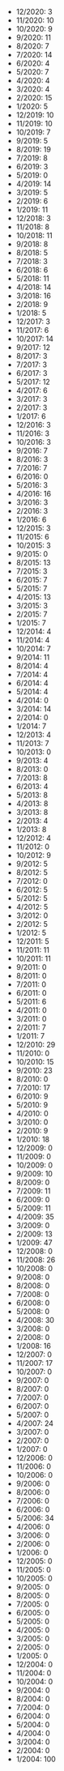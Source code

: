 *  12/2020: 3
*  11/2020: 10
*  10/2020: 9
*  9/2020: 11
*  8/2020: 7
*  7/2020: 14
*  6/2020: 4
*  5/2020: 7
*  4/2020: 4
*  3/2020: 4
*  2/2020: 15
*  1/2020: 5
*  12/2019: 10
*  11/2019: 10
*  10/2019: 7
*  9/2019: 5
*  8/2019: 19
*  7/2019: 8
*  6/2019: 3
*  5/2019: 0
*  4/2019: 14
*  3/2019: 5
*  2/2019: 6
*  1/2019: 11
*  12/2018: 3
*  11/2018: 8
*  10/2018: 11
*  9/2018: 8
*  8/2018: 5
*  7/2018: 3
*  6/2018: 6
*  5/2018: 11
*  4/2018: 14
*  3/2018: 16
*  2/2018: 9
*  1/2018: 5
*  12/2017: 3
*  11/2017: 6
*  10/2017: 14
*  9/2017: 12
*  8/2017: 3
*  7/2017: 3
*  6/2017: 3
*  5/2017: 12
*  4/2017: 6
*  3/2017: 3
*  2/2017: 3
*  1/2017: 6
*  12/2016: 3
*  11/2016: 3
*  10/2016: 3
*  9/2016: 7
*  8/2016: 3
*  7/2016: 7
*  6/2016: 0
*  5/2016: 3
*  4/2016: 16
*  3/2016: 3
*  2/2016: 3
*  1/2016: 6
*  12/2015: 3
*  11/2015: 6
*  10/2015: 3
*  9/2015: 0
*  8/2015: 13
*  7/2015: 3
*  6/2015: 7
*  5/2015: 7
*  4/2015: 13
*  3/2015: 3
*  2/2015: 7
*  1/2015: 7
*  12/2014: 4
*  11/2014: 4
*  10/2014: 7
*  9/2014: 11
*  8/2014: 4
*  7/2014: 4
*  6/2014: 4
*  5/2014: 4
*  4/2014: 0
*  3/2014: 14
*  2/2014: 0
*  1/2014: 7
*  12/2013: 4
*  11/2013: 7
*  10/2013: 0
*  9/2013: 4
*  8/2013: 0
*  7/2013: 8
*  6/2013: 4
*  5/2013: 8
*  4/2013: 8
*  3/2013: 8
*  2/2013: 4
*  1/2013: 8
*  12/2012: 4
*  11/2012: 0
*  10/2012: 9
*  9/2012: 5
*  8/2012: 5
*  7/2012: 0
*  6/2012: 5
*  5/2012: 5
*  4/2012: 5
*  3/2012: 0
*  2/2012: 5
*  1/2012: 5
*  12/2011: 5
*  11/2011: 11
*  10/2011: 11
*  9/2011: 0
*  8/2011: 0
*  7/2011: 0
*  6/2011: 0
*  5/2011: 6
*  4/2011: 0
*  3/2011: 0
*  2/2011: 7
*  1/2011: 7
*  12/2010: 29
*  11/2010: 0
*  10/2010: 15
*  9/2010: 23
*  8/2010: 0
*  7/2010: 17
*  6/2010: 9
*  5/2010: 9
*  4/2010: 0
*  3/2010: 0
*  2/2010: 9
*  1/2010: 18
*  12/2009: 0
*  11/2009: 0
*  10/2009: 0
*  9/2009: 10
*  8/2009: 0
*  7/2009: 11
*  6/2009: 0
*  5/2009: 11
*  4/2009: 35
*  3/2009: 0
*  2/2009: 13
*  1/2009: 47
*  12/2008: 0
*  11/2008: 26
*  10/2008: 0
*  9/2008: 0
*  8/2008: 0
*  7/2008: 0
*  6/2008: 0
*  5/2008: 0
*  4/2008: 30
*  3/2008: 0
*  2/2008: 0
*  1/2008: 16
*  12/2007: 0
*  11/2007: 17
*  10/2007: 0
*  9/2007: 0
*  8/2007: 0
*  7/2007: 0
*  6/2007: 0
*  5/2007: 0
*  4/2007: 24
*  3/2007: 0
*  2/2007: 0
*  1/2007: 0
*  12/2006: 0
*  11/2006: 0
*  10/2006: 0
*  9/2006: 0
*  8/2006: 0
*  7/2006: 0
*  6/2006: 0
*  5/2006: 34
*  4/2006: 0
*  3/2006: 0
*  2/2006: 0
*  1/2006: 0
*  12/2005: 0
*  11/2005: 0
*  10/2005: 0
*  9/2005: 0
*  8/2005: 0
*  7/2005: 0
*  6/2005: 0
*  5/2005: 0
*  4/2005: 0
*  3/2005: 0
*  2/2005: 0
*  1/2005: 0
*  12/2004: 0
*  11/2004: 0
*  10/2004: 0
*  9/2004: 0
*  8/2004: 0
*  7/2004: 0
*  6/2004: 0
*  5/2004: 0
*  4/2004: 0
*  3/2004: 0
*  2/2004: 0
*  1/2004: 100